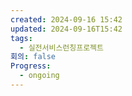 ```yaml
---
created: 2024-09-16 15:42
updated: 2024-09-16T15:42
tags:
  - 실전서비스런칭프로젝트
회의: false
Progress:
  - ongoing
---
```


